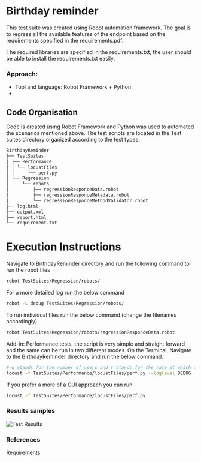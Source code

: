 # Birthday reminder
This test suite was created using Robot automation framework. The goal is to regress all the available features of the endpoint based on the requirements specified in the requirements.pdf. 

The required libraries are specified in the requirements.txt, the user should be able to install the requirements.txt easily.
### Approach:
- Tool and language: Robot Framework + Python
- 
## Code Organisation
Code is created using Robot Framework and Python was used to automated the scenarios mentioned above. The test scripts are located in the Test suites directory organized according to the test types. 

```sh
BirthdayReminder
├── TestSuites
│ ├── Performance
│ │ └── locustFiles
│ │     └── perf.py
│ └── Regression
│     └── robots
│         ├── regressionResponceData.robot
│         ├── regressionResponceMetadata.robot
│         └── regressionResponceMethodValidator.robot
├── log.html
├── output.xml
├── report.html
└── requirement.txt
```
# Execution Instructions
Navigate to BirthdayReminder directory and run the following command to run the robot files
```sh
robot TestSuites/Regression/robots/
```
For a more detailed log run the below command
```sh
robot -L debug TestSuites/Regression/robots/
```
To run individual files run the below command (change the filenames accordingly)
```sh
robot TestSuites/Regression/robots/regressionResponceData.robot
```
Add-in: 
Performance tests, the script is very simple and straight forward and the same can be run in two different modes. 
On the Terminal, Navigate to the BirthdayReminder directory and run the below command.
```sh
#-u stands for the number of users and r stands for the rate at which the users are spawned additionaly the user can mention a -t variable which specifies the time to run. 
locust -f TestSuites/Performance/locustFiles/perf.py --loglevel DEBUG --headless -u 1 -r 1
```
If you prefer a more of a GUI approach you can run
```sh
locust -f TestSuites/Performance/locustFiles/perf.py
```
### Results samples
![Test Results](./log.html, "log.html")
### References
[Requirements](requirements.pdf)